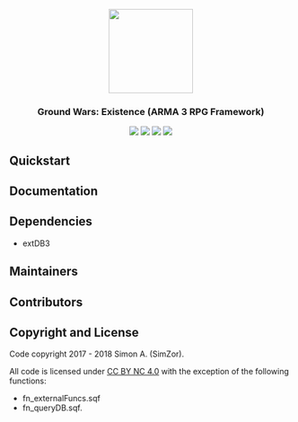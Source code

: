 <p align="center">
    <img src="https://i.imgur.com/EIwsuBT.png" width="150">
</p>
<h3 align="center">Ground Wars: Existence (ARMA 3 RPG Framework)</h3>

<center>
    <a href="https://discord.gg/4KS232W)"><img src="https://img.shields.io/badge/Discord-Join-blue.svg?longCache=true&style=for-the-badge" /></a>
    <img src="https://img.shields.io/badge/ARMA%203%20Version-1.82-yellowgreen.svg?longCache=true&style=for-the-badge" />
    <img src="https://img.shields.io/badge/ARMA%203%20Branch-Stable-yellow.svg?longCache=true&style=for-the-badge" />
    <img src="https://img.shields.io/badge/Framework%20Version-Beta%20v0.1-red.svg?longCache=true&style=for-the-badge" />
</center>

## Quickstart

## Documentation

## Dependencies
- extDB3

## Maintainers

## Contributors

## Copyright and License

Code copyright 2017 - 2018 Simon A. (SimZor). 

All code is licensed under <a href="https://creativecommons.org/licenses/by-nc/4.0/">CC BY NC 4.0</a> with the exception of the following functions:
- fn_externalFuncs.sqf
- fn_queryDB.sqf.
